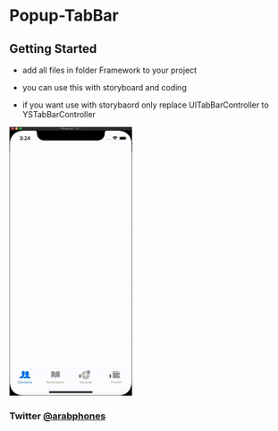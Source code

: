 # Popup-TabBar

## Getting Started

- add all files in folder Framework to your project

- you can use this with storyboard and coding

- if you want use with storybaord only replace UITabBarController to YSTabBarController 

![Demo CountPages alpha](ScreenRecording.gif)


### Twitter [@arabphones](https://twitter.com/arabphones)
